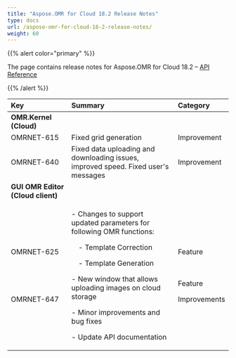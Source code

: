 ```yaml
---
title: "Aspose.OMR for Cloud 18.2 Release Notes"
type: docs
url: /aspose-omr-for-cloud-18-2-release-notes/
weight: 60
---
```


{{% alert color="primary" %}} 

The page contains release notes for Aspose.OMR for Cloud 18.2 – [API Reference](https://apireference.aspose.cloud/omr/)

{{% /alert %}} 

|**Key**|**Summary**|**Category**|
| :- | :- | :- |
|**OMR.Kernel (Cloud)**|||
|OMRNET-615|Fixed grid generation|Improvement|
|OMRNET-640|Fixed data uploading and downloading issues, improved speed. Fixed user's messages|Improvement|
|**GUI OMR Editor (Cloud client)**|||
|<p>OMRNET-625</p><p> </p><p> </p><p>OMRNET-647</p>|<p>- Сhanges to support updated parameters for following OMR functions:</p><p>&emsp;- Template Correction</p><p>&emsp;- Template Generation</p><p>- New window that allows uploading images on cloud storage</p><p>- Minor improvements and bug fixes</p><p>- Update API documentation</p>|<p>Feature</p><p> </p><p>Feature</p><p>Improvements</p>|

